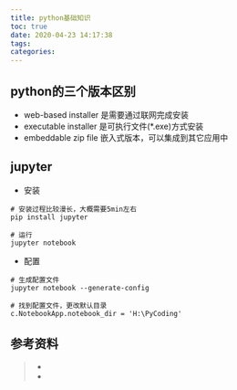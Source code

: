 ```yaml
---
title: python基础知识
toc: true
date: 2020-04-23 14:17:38
tags:
categories:
---
```




## python的三个版本区别

- web-based installer 是需要通过联网完成安装
- executable installer 是可执行文件(*.exe)方式安装
- embeddable zip file 嵌入式版本，可以集成到其它应用中





## jupyter

- 安装

```
# 安装过程比较漫长，大概需要5min左右
pip install jupyter

# 运行
jupyter notebook
```

- 配置

```
# 生成配置文件
jupyter notebook --generate-config

# 找到配置文件，更改默认目录
c.NotebookApp.notebook_dir = 'H:\PyCoding'
```



## 参考资料
> - []()
> - []()
